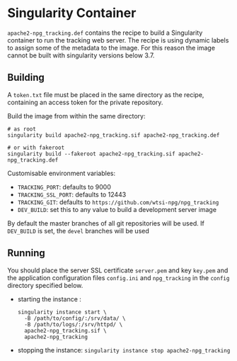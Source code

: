 # Singularity Container

`apache2-npg_tracking.def` contains the recipe to build a Singularity
container to run the tracking web server. The recipe is using dynamic
labels to assign some of the metadata to the image. For this reason
the image cannot be built with singularity versions below 3.7.

## Building

A `token.txt` file must be placed in the same directory as the recipe,
containing an access token for the private repository.

Build the image from within the same directory: 

```
# as root
singularity build apache2-npg_tracking.sif apache2-npg_tracking.def

# or with fakeroot
singularity build --fakeroot apache2-npg_tracking.sif apache2-npg_tracking.def
```

Customisable environment variables:

- `TRACKING_PORT`: defaults to 9000
- `TRACKING_SSL_PORT`: defaults to 12443
- `TRACKING_GIT`: defaults to `https://github.com/wtsi-npg/npg_tracking`
- `DEV_BUILD`: set this to any value to build a development server image

By default the master branches of all git repositories will be used.
If `DEV_BUILD` is set, the `devel` branches will be used

## Running

You should place the server SSL certificate `server.pem` and key `key.pem`
and the application configuration files `config.ini` and `npg_tracking` in the
`config` directory specified below.

- starting the instance :
  ```
  singularity instance start \
    -B /path/to/config/:/srv/data/ \
    -B /path/to/logs/:/srv/httpd/ \
    apache2-npg_tracking.sif \
    apache2-npg_tracking
  ```

- stopping the instance:
`singularity instance stop apache2-npg_tracking`
